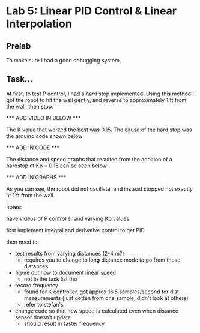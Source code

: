 # Lab 5: Linear PID Control & Linear Interpolation

## Prelab

To make sure I had a good debugging system, 


## Task...

At first, to test P control, I had a hard stop implemented. Using this method I got the robot to hit the wall gently, and reverse to approximately 1 ft from the wall, then stop. 

*** ADD VIDEO IN BELOW *** 

The K value that worked the best was 0.15. The cause of the hard stop was the arduino code shown below

*** ADD IN CODE ***

The distance and speed graphs that resulted from the addition of a hardstop at Kp = 0.15 can be seen below

*** ADD IN GRAPHS ***

As you can see, the robot did not oscillate, and instead stopped not exactly at 1 ft from the wall. 


notes: 

have videos of P controller and varying Kp values

first implement integral and derivative control to get PID

then need to:
- test results from varying distances (2-4 m?)
  - requires you to change to long distance mode to go from these distances
- figure out how to document linear speed
  - not in the task list tho
- record frequency
  - found for K controller, got approx 16.5 samples/second for dist measurements (just gotten from one sample, didn't look at others)
  - refer to stefan's
- change code so that new speed is calculated even when distance sensor doesn't update
  - should result in faster frequency
